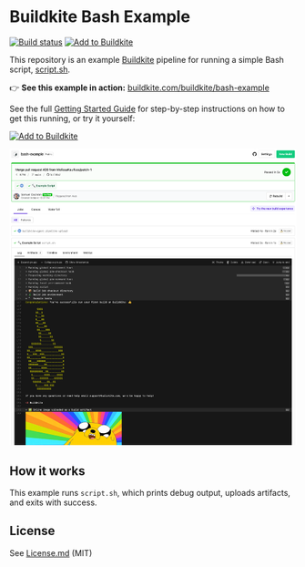 <!-- TODO: delete this line and everything above -->

# Buildkite Bash Example

[![Build status](https://badge.buildkite.com/aab023f2f33ab06766ed6236bc40caf0df1d9448e4f590d0ee.svg?branch=main)](https://buildkite.com/buildkite/bash-example)
[![Add to Buildkite](https://img.shields.io/badge/Add%20to%20Buildkite-14CC80)](https://buildkite.com/new)

This repository is an example [Buildkite](https://buildkite.com/) pipeline for running a simple Bash script, [script.sh](script.sh).

👉 **See this example in action:** [buildkite.com/buildkite/bash-example](https://buildkite.com/buildkite/bash-example/builds/latest)

See the full [Getting Started Guide](https://buildkite.com/docs/guides/getting-started) for step-by-step instructions on how to get this running, or try it yourself:

[![Add to Buildkite](https://buildkite.com/button.svg)](https://buildkite.com/new)

<a href="https://buildkite.com/buildkite/bash-example/builds/latest?branch=main">
  <img width="1491" alt="Screenshot of Buildkite Bash example pipeline" src=".buildkite/screenshot.png" />
</a>

<!-- docs:start -->
## How it works

This example runs `script.sh`, which prints debug output, uploads artifacts, and exits with success.

<!-- docs:end -->

## License

See [License.md](License.md) (MIT)
